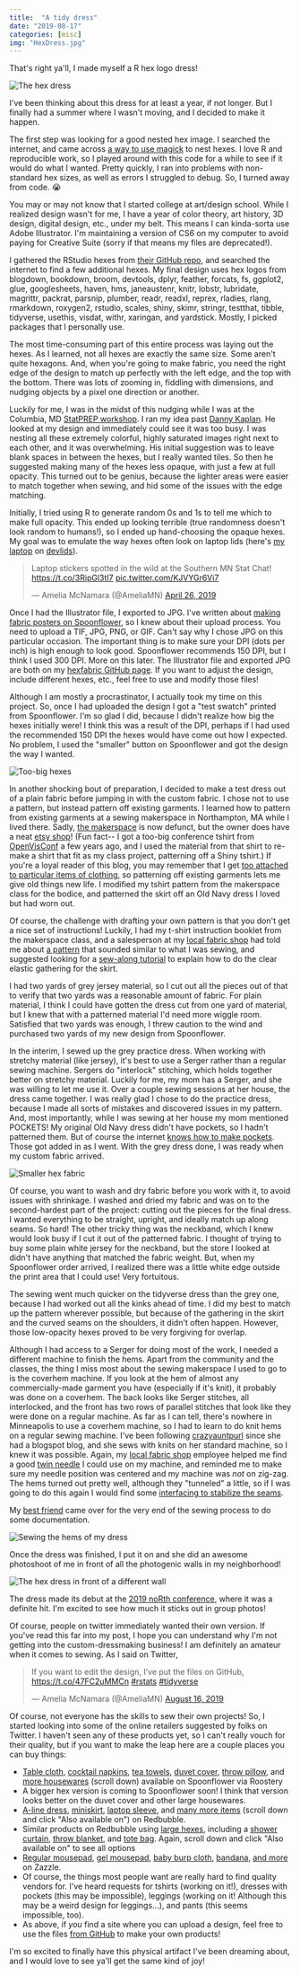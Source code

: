 ```yaml
---
title:  "A tidy dress" 
date: "2019-08-17"
categories: [misc]
img: "HexDress.jpg"
---
```



That's right ya'll, I made myself a R hex logo dress! 

![The hex dress](HexDress.jpg)


I've been thinking about this dress for at least a year, if not longer. But I finally had a summer where I wasn't moving, and I decided to make it happen. 

The first step was looking for a good nested hex image. I searched the internet, and came across [a way to use magick](https://blog.mitchelloharawild.com/blog/hexwall/) to nest hexes. I love R and reproducible work, so I played around with this code for a while to see if it would do what I wanted. Pretty quickly, I ran into problems with non-standard hex sizes, as well as errors I struggled to debug. So, I turned away from code. 😭

You may or may not know that I started college at art/design school. While I realized design wasn't for me, I have a year of color theory, art history, 3D design, digital design, etc., under my belt. This means I can kinda-sorta use Adobe Illustrator. I'm maintaining a version of CS6 on my computer to avoid paying for Creative Suite (sorry if that means my files are deprecated!). 

I gathered the RStudio hexes from [their GitHub repo](https://github.com/rstudio/hex-stickers/), and  searched the internet to find a few additional hexes. My final design uses hex logos from blogdown, bookdown, broom, devtools, dplyr, feather, forcats, fs, ggplot2, glue, googlesheets, haven, hms, janeaustenr, knitr, lobstr, lubridate, magrittr, packrat, parsnip, plumber, readr, readxl, reprex, rladies, rlang, rmarkdown, roxygen2, rstudio, scales, shiny, skimr, stringr, testthat, tibble, tidyverse, usethis, visdat, withr, xaringan, and yardstick. Mostly, I picked packages that I personally use. 

The most time-consuming part of this entire process was laying out the hexes. As I learned, not all hexes are exactly the same size. Some aren't quite hexagons. And, when you're going to make fabric, you need the right edge of the design to match up perfectly with the left edge, and the top with the bottom. There was lots of zooming in, fiddling with dimensions, and nudging objects by a pixel one direction or another.

Luckily for me, I was in the midst of this nudging while I was at the Columbia, MD [StatPREP workshop](https://ecstatic-mclean-a0b3e0.netlify.com/blog/schedule-howard/). I ran my idea past [Danny Kaplan](https://www.macalester.edu/~kaplan/). He looked at my design and immediately could see it was too busy. I was nesting all these extremely colorful, highly saturated images right next to each other, and it was overwhelming. His initial suggestion was to leave blank spaces in between the hexes, but I really wanted tiles. So then he suggested making many of the hexes less opaque, with just a few at full opacity. This turned out to be genius, because the lighter areas were easier to match together when sewing, and hid some of the issues with the edge matching. 

Initially, I tried using R to generate random 0s and 1s to tell me which to make full opacity. This ended up looking terrible (true randomness doesn't look random to humans!), so I ended up hand-choosing the opaque hexes. My goal was to emulate the way hexes often look on laptop lids (here's [my laptop](https://devlids.com/lids/ameliamn) on [devlids](https://devlids.com/)). 

<blockquote class="twitter-tweet"><p lang="en" dir="ltr">Laptop stickers spotted in the wild at the Southern MN Stat Chat! <a href="https://t.co/3RipGl3tI7">https://t.co/3RipGl3tI7</a> <a href="https://t.co/KJVYGr6Vi7">pic.twitter.com/KJVYGr6Vi7</a></p>&mdash; Amelia McNamara (@AmeliaMN) <a href="https://twitter.com/AmeliaMN/status/1121915555177480192?ref_src=twsrc%5Etfw">April 26, 2019</a></blockquote> <script async src="https://platform.twitter.com/widgets.js" charset="utf-8"></script>

Once I had the Illustrator file, I exported to JPG. I've written about [making fabric posters on Spoonflower](https://www.amelia.mn/blog/conferences/2014/12/12/FabricPosters.html), so I knew about their upload process. You need to upload a TIF, JPG, PNG, or GIF. Can't say why I chose JPG on this particular occasion. The important thing is to make sure your DPI (dots per inch) is high enough to look good. Spoonflower recommends 150 DPI, but I think I used 300 DPI. More on this later. The Illustrator file and exported JPG are both on my [hexfabric GitHub page](https://github.com/ameliamn/hexfabric). If you want to adjust the design, include different hexes, etc., feel free to use and modify those files!

Although I am mostly a procrastinator, I actually took my time on this project. So, once I had uploaded the design I got a "test swatch" printed from Spoonflower. I'm so glad I did, because I didn't realize how big the hexes initially were! I think this was a result of the DPI, perhaps if I had used the recommended 150 DPI the hexes would have come out how I expected. No problem, I used the "smaller" button on Spoonflower and got the design the way I wanted. 

![Too-big hexes](large_hex_fabric.jpg)

In another shocking bout of preparation, I decided to make a test dress out of a plain fabric before jumping in with the custom fabric. I chose not to use a pattern, but instead pattern off existing garments. I learned how to pattern from existing garments at a sewing makerspace in Northampton, MA while I lived there. Sadly, [the makerspace](https://www.beehivesewing.com/) is now defunct, but the owner does have a neat [etsy shop](https://www.etsy.com/shop/BeehiveSewingStudios)! (Fun fact-- I got a too-big conference tshirt from [OpenVisConf](http://www.openvisconf.com/2017/) a few years ago, and I used the material from that shirt to re-make a shirt that fit as my class project, patterning off a Shiny tshirt.) If you're a loyal reader of this blog, you may remember that I get [too attached to particular items of clothing](https://www.amelia.mn/blog/misc/2014/06/12/Sweater_Variation.html), so patterning off existing garments lets me give old things new life. I modified my tshirt pattern from the makerspace class for the bodice, and patterned the skirt off an Old Navy dress I loved but had worn out.

Of course, the challenge with drafting your own pattern is that you don't get a nice set of instructions! Luckily, I had my t-shirt instruction booklet from the makerspace class, and a salesperson at my [local fabric shop](http://www.treadleyardgoods.com/) had told me about [a pattern](https://www.colettepatterns.com/catalog/moneta) that sounded similar to what I was sewing, and suggested looking for a [sew-along tutorial](https://youtu.be/gshREJvdCCM?t=438) to explain how to do the clear elastic gathering for the skirt. 

I had two yards of grey jersey material, so I cut out all the pieces out of that to verify that two yards was a reasonable amount of fabric. For plain material, I think I could have gotten the dress cut from one yard of material, but I knew that with a patterned material I'd need more wiggle room. Satisfied that two yards was enough, I threw caution to the wind and purchased two yards of my new design from Spoonflower. 

In the interim, I sewed up the grey practice dress. When working with stretchy material (like jersey), it's best to use a Serger rather than a regular sewing machine. Sergers do "interlock" stitching, which holds together better on stretchy material. Luckily for me, my mom has a Serger, and she was willing to let me use it. Over a couple sewing sessions at her house, the dress came together. I was really glad I chose to do the practice dress, because I made all sorts of mistakes and discovered issues in my pattern. And, most importantly, while I was sewing at her house my mom mentioned POCKETS! My original Old Navy dress didn't have pockets, so I hadn't patterned them. But of course the internet [knows how to make pockets](http://seaminglysmitten.blogspot.com/2014/10/tutorial-how-to-sew-knit-dress-with.html). Those got added in as I went. With the grey dress done, I was ready when my custom fabric arrived. 

![Smaller hex fabric](small_hex_fabric.jpg)

Of course, you want to wash and dry fabric before you work with it, to avoid issues with shrinkage. I washed and dried my fabric and was on to the second-hardest part of the project: cutting out the pieces for the final dress. I wanted everything to be straight, upright, and ideally match up along seams. So hard! The other tricky thing was the neckband, which I knew would look busy if I cut it out of the patterned fabric. I thought of trying to buy some plain white jersey for the neckband, but the store I looked at didn't have anything that matched the fabric weight. But, when my Spoonflower order arrived, I realized there was a little white edge outside the print area that I could use! Very fortuitous. 

The sewing went much quicker on the tidyverse dress than the grey one, because I had worked out all the kinks ahead of time. I did my best to match up the pattern wherever possible, but because of the gathering in the skirt and the curved seams on the shoulders, it didn't often happen. However, those low-opacity hexes proved to be very forgiving for overlap. 

Although I had access to a Serger for doing most of the work, I needed a different machine to finish the hems. Apart from the community and the classes, the thing I miss most about the sewing makerspace I used to go to is the coverhem machine. If you look at the hem of almost any commercially-made garment you have (especially if it's knit), it probably was done on a coverhem. The back looks like Serger stitches, all interlocked, and the front has two rows of parallel stitches that look like they were done on a regular machine. As far as I can tell, there's nowhere in Minneapolis to use a coverhem machine, so I had to learn to do knit hems on a regular sewing machine. I've been following [crazyauntpurl](https://www.instagram.com/crazyauntpurl/) since she had a blogspot blog, and she sews with knits on her standard machine, so I knew it was possible. Again, my [local fabric shop](http://www.treadleyardgoods.com/) employee helped me find a good [twin needle](https://www.amazon.com/Schmetz-Stretch-Twin-Needles-Size/dp/B002F01F7U?sa-no-redirect=1&pldnSite=1) I could use on my machine, and reminded me to make sure my needle position was centered and my machine was *not* on zig-zag. The hems turned out pretty well, although they "tunneled" a little, so if I was going to do this again I would find some [interfacing to stabilize the seams](https://www.mariadenmark.com/2014/08/twin-needle-hem/). 

My [best friend](https://twitter.com/AmeliaMN/status/1162030771466645506) came over for the very end of the sewing process to do some documentation. 

![Sewing the hems of my dress](sewing.jpg)


Once the dress was finished, I put it on and she did an awesome photoshoot of me in front of all the photogenic walls in my neighborhood!

![The hex dress in front of a different wall](HexDress2.jpg)

The dress made its debut at the [2019 noRth conference](https://rnorthconference.github.io/), where it was a definite hit. I'm excited to see how much it sticks out in group photos!

Of course, people on twitter immediately wanted their own version. If you've read this far into my post, I hope you can understand why I'm not getting into the custom-dressmaking business! I am definitely an amateur when it comes to sewing. As I said on Twitter,

<blockquote class="twitter-tweet"><p lang="en" dir="ltr">If you want to edit the design, I’ve put the files on GitHub, <a href="https://t.co/47FC2uMMCn">https://t.co/47FC2uMMCn</a> <a href="https://twitter.com/hashtag/rstats?src=hash&amp;ref_src=twsrc%5Etfw">#rstats</a> <a href="https://twitter.com/hashtag/tidyverse?src=hash&amp;ref_src=twsrc%5Etfw">#tidyverse</a></p>&mdash; Amelia McNamara (@AmeliaMN) <a href="https://twitter.com/AmeliaMN/status/1162359528178036737?ref_src=twsrc%5Etfw">August 16, 2019</a></blockquote> <script async src="https://platform.twitter.com/widgets.js" charset="utf-8"></script>

Of course, not everyone has the skills to sew their own projects! So, I started looking into some of the online retailers suggested by folks on Twitter. I haven't seen any of these products yet, so I can't really vouch for their quality, but if you want to make the leap here are a couple places you can buy things:

- [Table cloth](https://www.spoonflower.com/en/home-decor/dining/rectangular-table-cloth/8922748-r-hex-fabric-small-hexes-by-ameliamn), [cocktail napkins](https://roostery.com/p/frizzle-cloth-cocktail-napkins/8922748-r-hex-fabric-small-hexes-by-ameliamn), [tea towels](https://roostery.com/p/orpington-linen-tea-towels/8922748-r-hex-fabric-small-hexes-by-ameliamn), [duvet cover](https://www.spoonflower.com/en/home-decor/bedding/duvet-cover/8922748-r-hex-fabric-small-hexes-by-ameliamn), [throw pillow](https://roostery.com/p/catalan-square-throw-pillow/8922748-r-hex-fabric-small-hexes-by-ameliamn), and [more housewares](https://www.spoonflower.com/en/products/8922748-r-hex-fabric-small-hexes-by-ameliamn) (scroll down) available on Spoonflower via Roostery
- A bigger hex version is coming to Spoonflower soon! I think that version looks better on the duvet cover and other large housewares. 
- [A-line dress](https://www.redbubble.com/people/ameliamn/works/40622264-r-hex-fabric-small-hexes?asc=u&p=a-line-dress), [miniskirt](https://www.redbubble.com/people/ameliamn/works/40622264-r-hex-fabric-small-hexes?p=pencil-skirt&ref=available_products), [laptop sleeve](https://www.redbubble.com/people/ameliamn/works/40622264-r-hex-fabric-small-hexes?p=laptop-sleeve&ref=available_products), and [many more items](https://www.redbubble.com/people/ameliamn/works/40622264-r-hex-fabric-small-hexes) (scroll down and click "Also available on") on Redbubble. 
- Similar products on Redbubble using [large hexes](https://www.redbubble.com/people/ameliamn/works/40622162-r-hex-design-large-hexes), including a [shower curtain](https://www.redbubble.com/people/ameliamn/works/40622162-r-hex-design-large-hexes), [throw blanket](https://www.redbubble.com/people/ameliamn/works/40622162-r-hex-design-large-hexes?p=blanket&ref=available_products), and [tote bag](https://www.redbubble.com/people/ameliamn/works/40622162-r-hex-design-large-hexes?p=tote-bag&ref=similar_products). Again, scroll down and click "Also available on" to see all options
- [Regular mousepad](https://www.zazzle.com/r_hex_mouse_pad-144405333200562879), [gel mousepad](https://www.zazzle.com/r_hex_gel_mouse_pad-159993639402971234), [baby burp cloth](https://www.zazzle.com/r_hex_baby_burp_cloth-256223453753317443), [bandana](https://www.zazzle.com/r_hex_bandana-256345773298354764), [and more](https://www.zazzle.com/store/ameliamn/products) on Zazzle. 
- Of course, the things most people want are really hard to find quality vendors for. I've heard requests for tshirts (working on it!), dresses with pockets (this may be impossible), leggings (working on it! Although this may be a weird design for leggings...), and pants (this seems impossible, too). 
- As above, if *you* find a site where you can upload a design, feel free to use the files [from GitHub](https://github.com/ameliamn/hexfabric) to make your own products! 

I'm so excited to finally have this physical artifact I've been dreaming about, and I would love to see ya'll get the same kind of joy! 


 

